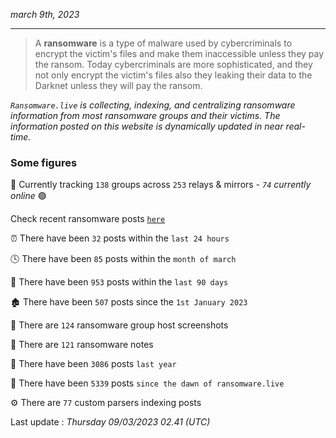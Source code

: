 _march 9th, 2023_

---

> A **ransomware** is a type of malware used by cybercriminals to encrypt the victim's files and make them inaccessible unless they pay the ransom. Today cybercriminals are more sophisticated, and they not only encrypt the victim's files also they leaking their data to the Darknet unless they will pay the ransom.


_`Ransomware.live` is collecting, indexing, and centralizing ransomware information from most ransomware groups and their victims. The information posted on this website is dynamically updated in near real-time._

### Some figures 

🔎 Currently tracking `138` groups across `253` relays & mirrors - _`74` currently online_ 🟢

Check recent ransomware posts [`here`](recentposts.md)


⏰ There have been `32` posts within the `last 24 hours`

🕓 There have been `85` posts within the `month of march`

📅 There have been `953` posts within the `last 90 days`

🏚 There have been `507` posts since the `1st January 2023`

📸 There are `124` ransomware group host screenshots

📝 There are `121` ransomware notes

🚀 There have been `3086` posts `last year`

🐣 There have been `5339` posts `since the dawn of ransomware.live`

⚙️ There are `77` custom parsers indexing posts



Last update : _Thursday 09/03/2023 02.41 (UTC)_

